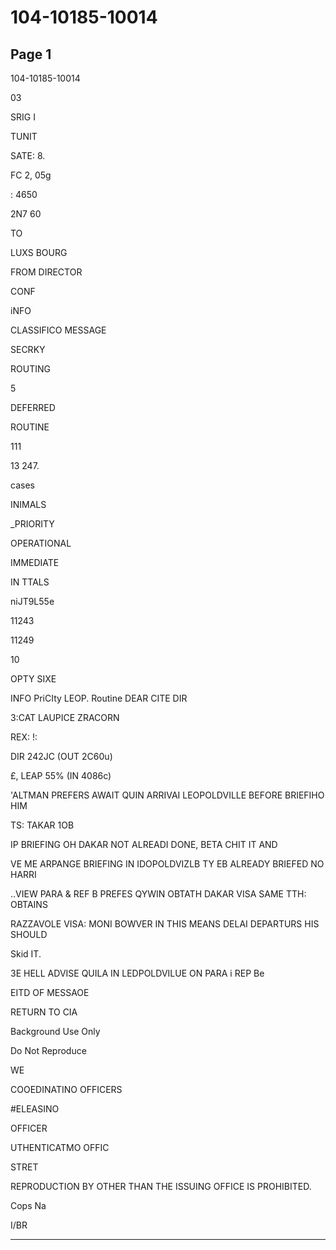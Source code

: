 # 104-10185-10014

## Page 1

104-10185-10014

03

SRIG I

TUNIT

SATE: 8.

FC 2, 05g

: 4650

2N7 60

TO

LUXS BOURG

FROM DIRECTOR

CONF

iNFO

CLASSIFICO MESSAGE

SECRKY

ROUTING

5

DEFERRED

ROUTINE

111

13 247.

cases

INIMALS

_PRIORITY

OPERATIONAL

IMMEDIATE

IN TTALS

niJT9L55e

11243

11249

10

OPTY SIXE

INFO PriCIty LEOP. Routine DEAR CITE DIR

3:CAT LAUPICE ZRACORN

REX: !:

DIR 242JC (OUT 2C60u)

£, LEAP 55% (IN 4086c)

'ALTMAN PREFERS AWAIT QUIN ARRIVAI LEOPOLDVILLE BEFORE BRIEFIHO HIM

TS: TAKAR 1OB

IP BRIEFING OH DAKAR NOT ALREADI DONE, BETA CHIT IT AND

VE ME ARPANGE BRIEFING IN IDOPOLDVIZLB TY EB ALREADY BRIEFED NO HARRI

..VIEW PARA & REF B PREFES QYWIN OBTATH DAKAR VISA SAME TTH: OBTAINS

RAZZAVOLE VISA: MONI BOWVER IN THIS MEANS DELAI DEPARTURS HIS SHOULD

Skid IT.

3E HELL ADVISE QUILA IN LEDPOLDVILUE ON PARA i REP Be

EITD OF MESSAOE

RETURN TO CIA

Background Use Only

Do Not Reproduce

WE

COOEDINATINO OFFICERS

#ELEASINO

OFFICER

UTHENTICATMO OFFIC

STRET

REPRODUCTION BY OTHER THAN THE ISSUING OFFICE IS PROHIBITED.

Cops Na

I/BR

---

